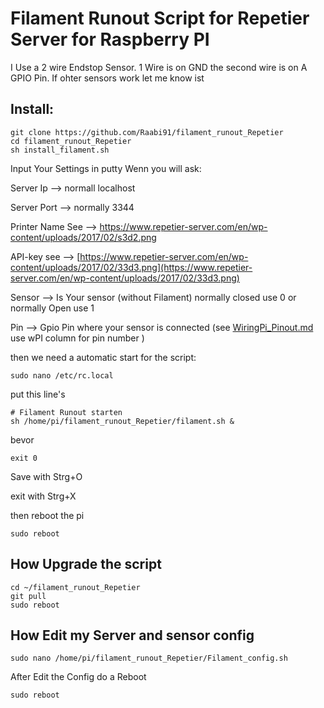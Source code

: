 # Filament Runout Script for Repetier Server for Raspberry PI

I Use a 2 wire Endstop Sensor. 1 Wire is on GND the second wire is on A GPIO Pin. 
If ohter sensors work let me know ist

## Install:
```
git clone https://github.com/Raabi91/filament_runout_Repetier
cd filament_runout_Repetier
sh install_filament.sh
```

Input Your Settings in putty Wenn you will ask:



Server Ip --> normall localhost

Server Port --> normally 3344

Printer Name See --> https://www.repetier-server.com/en/wp-content/uploads/2017/02/s3d2.png

API-key see --> [https://www.repetier-server.com/en/wp-content/uploads/2017/02/33d3.png](https://www.repetier-server.com/en/wp-content/uploads/2017/02/33d3.png)

Sensor --> Is Your sensor (without Filament) normally closed use 0 or normally Open use 1

Pin --> Gpio Pin where your sensor is connected (see [WiringPi_Pinout.md](https://github.com/Raabi91/filament_runout_Repetier/blob/master/WiringPi_Pinout.md) use wPI column for pin number )



then we need a automatic start for the script:
```
sudo nano /etc/rc.local
```
put this line's

```
# Filament Runout starten
sh /home/pi/filament_runout_Repetier/filament.sh &
```
bevor
```
exit 0
```
Save with Strg+O

exit with Strg+X

then reboot the pi
```
sudo reboot
```

## How Upgrade the script
```
cd ~/filament_runout_Repetier
git pull
sudo reboot
```


## How Edit my Server and sensor config
```
sudo nano /home/pi/filament_runout_Repetier/Filament_config.sh
```

After Edit the Config do a Reboot

```
sudo reboot
```
